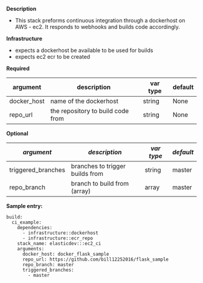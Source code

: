 **Description**

  - This stack preforms continuous integration through a dockerhost on AWS - ec2.  It responds to webhooks and builds code accordingly.

**Infrastructure**

  - expects a dockerhost be available to be used for builds
  - expects ec2 ecr to be created

**Required**

| argument      | description                            | var type | default      |
| ------------- | -------------------------------------- | -------- | ------------ |
| docker_host   | name of the dockerhost                 | string   | None         |
| repo_url      | the repository to build code from      | string   | None         |

**Optional**

| *argument*           | *description*                            | *var type* |  *default*      |
| ------------- | -------------------------------------- | -------- | ------------ |
| triggered_branches | branches to trigger builds from        | string   | master       |
| repo_branch        | branch to build from (array)           | array    | master       |

**Sample entry:**

```
build:
  ci_example:
    dependencies: 
      - infrastructure::dockerhost
      - infrastructure::ecr_repo
    stack_name: elasticdev:::ec2_ci
    arguments:
      docker_host: docker_flask_sample
      repo_url: https://github.com/bill12252016/flask_sample
      repo_branch: master
      triggered_branches:
        - master

```
